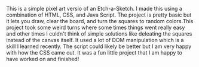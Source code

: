 This is a simple pixel art versio of an Etch-a-Sketch. I made this using a combination of HTML, CSS, and Java Script. The project is 
pretty basic but it lets you draw, clear the board, and turn the squares to random colors.This project took some weird turns where some
times things went really easy and other times I culdn't think of simple solutions like deleating the squares instead of the canvas itself. 
It used a lot of DOM manipulation which is a skill I learned recently. The script could likely be better but I am very happy with how the 
CSS came out. It was a fun little project that I am happy to have worked on and finished!
